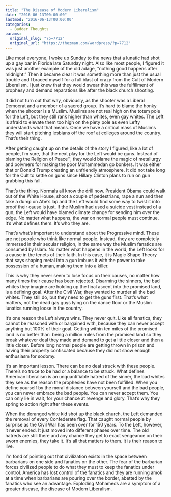 ```yaml
---
title: "The Disease of Modern Liberalism"
date: "2016-06-13T00:00:00"
lastmod: "2016-06-13T00:00:00"
categories:
  - Badder Thoughts
params:
  original_slug: "?p=7712"
  original_url: "https://thezman.com/wordpress/?p=7712"
---
```


Like most everyone, I woke up Sunday to the news that a lunatic had shot
up a gay bar in Florida late Saturday night. Also like most people, I
figured it was just another example of the old adage, “nothing good
happens after midnight.” Then it became clear it was something more than
just the usual trouble and I braced myself for a full blast of crazy
from the Cult of Modern Liberalism. I just knew that they would swear
this was the fulfillment of prophesy and demand reparations like after
the black church shooting.

It did not turn out that way, obviously, as the shooter was a Liberal
Democrat and a member of a sacred group. It’s hard to blame the honky
when the shooter is a Muslim. Muslims are not real high on the totem
pole for the Left, but they still rank higher than whites, even gay
whites. The Left is afraid to elevate them too high on the piety pole as
even Lefty understands what that means. Once we have a critical mass of
Muslims they will start pitching lesbians off the roof at colleges
around the country. That’s their thing.

After getting caught up on the details of the story I figured, like a
lot of people, I’m sure, that the next play for the Left would be guns.
Instead of blaming the Religion of Peace™, they would blame the magic of
metallurgy and polymers for making the poor Mohammedan go bonkers. It
was either that or Donald Trump creating an unfriendly atmosphere. It
did not take long for the Cult to settle on guns since Hillary Clinton
plans to run on gun grabbing this fall.

That’s the thing. Normals all know the drill now. President Obama could
walk out of the White House, shoot a couple of pedestrians, rape a nun
and then take a dump on Abe’s lap and the Left would find some way to
twist it into proof their cause is just. If the Muslim had used a
suicide vest instead of a gun, the Left would have blamed climate change
for sending him over the edge. No matter what happens, the war on normal
people must continue. It’s what defines them. It’s who they are.

That’s what’s important to understand about the Progressive mind. These
are not people who think like normal people. Instead, they are
completely immersed in their secular religion, in the same way the
Muslim fanatics are consumed by Islam. No matter what happens in the
world, the Left looks for a cause in the tenets of their faith. In this
case, it is Magic Shape Theory that says shaping metal into a gun imbues
it with the power to take possession of a human, making them into a
killer.

This is why they never seem to lose focus on their causes, no matter how
many times their cause has been rejected. Disarming the sinners, the bad
whites they imagine are holding up the final ascent into the promised
land, is a defining goal. After the Civil War, they wanted to murder all
the bad whites. They still do, but they need to get the guns first.
That’s what matters, not the dead gay guys lying on the dance floor or
the Muslim lunatics running loose in the country.

It’s one reason the Left always wins. They never quit. Like all
fanatics, they cannot be reasoned with or bargained with, because they
can never accept anything but 100% of their goal. Getting within ten
miles of the promised land is no better than  being a million miles from
the promised land so they break whatever deal they made and demand to
get a little closer and then a little closer. Before long normal people
are getting thrown in prison and having their property confiscated
because they did not show enough enthusiasm for sodomy.

It’s an important lesson. There can be no deal struck with these people.
There’s no truce to be had or a balance to be struck. What defines
American liberalism is an unquantifiable hatred of the sinner, the bad
whites they see as the reason the prophesies have not been fulfilled.
When you define yourself by the moral distance between yourself and the
bad people, you can never embrace the bad people. You can never accept
them. You can only lie in wait, for your chance at revenge and glory.
That’s why they spring to action right after these events.

When the deranged white kid shot up the black church, the Left demanded
the removal of every Confederate flag. That caught normal people by
surprise as the Civil War has been over for 150 years. To the Left,
however, it never ended. It just moved into different phases over time.
The old hatreds are still there and any chance they get to exact
vengeance on their sworn enemies, they take it. It’s all that matters to
them. It is their reason to live.

I’m fond of pointing out that civilization exists in the space between
barbarians on one side and fanatics on the other. The fear of the
barbarian forces civilized people to do what they must to keep the
fanatics under control. America has lost control of the fanatics and
they are running amok at a time when barbarians are pouring over the
border, abetted by the fanatics who see an advantage. Exploding Mohameds
are a symptom of a greater disease, the disease of Modern Liberalism.
